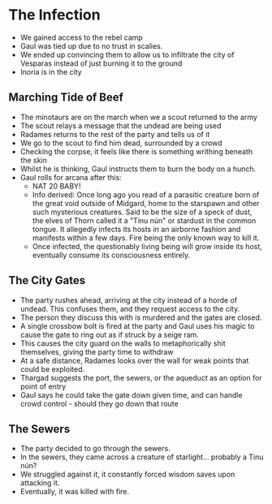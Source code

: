 # The Infection

- We gained access to the rebel camp
- Gaul was tied up due to no trust in scalies.
- We ended up convincing them to allow us to infiltrate the city of Vesparas instead of just burning it to the ground
- Inoria is in the city

## Marching Tide of Beef

- The minotaurs are on the march when we a scout returned to the army
- The scout relays a message that the undead are being used
- Radames returns to the rest of the party and tells us of it
- We go to the scout to find him dead, surrounded by a crowd
- Checking the corpse, it feels like there is something writhing beneath the skin
- Whilst he is thinking, Gaul instructs them to burn the body on a hunch.
- Gaul rolls for arcana after this:
  - NAT 20 BABY!
  - Info derived: Once long ago you read of a parasitic creature born of the great void outside of Midgard, home to the starspawn and other such mysterious creatures. Said to be the size of a speck of dust, the elves of Thorn called it a "Tinu nún" or stardust in the common tongue. It allegedly infects its hosts in an airborne fashion and manifests within a few days. Fire being the only known way to kill it.
  - Once infected, the questionably living being will grow inside its host, eventually consume its consciousness entirely.

## The City Gates

- The party rushes ahead, arriving at the city instead of a horde of undead. This confuses them, and they request access to the city.
- The person they discuss this with is murdered and the gates are closed.
- A single crossbow bolt is fired at the party and Gaul uses his magic to cause the gate to ring out as if struck by a seige ram.
- This causes the city guard on the walls to metaphorically shit themselves, giving the party time to withdraw
- At a safe distance, Radames looks over the wall for weak points that could be exploited.
- Thargad suggests the port, the sewers, or the aqueduct as an option for point of entry
- Gaul says he could take the gate down given time, and can handle crowd control - should they go down that route

## The Sewers

- The party decided to go through the sewers.
- In the sewers, they came across a creature of starlight... probably a Tinu nún?
- We struggled against it, it constantly forced wisdom saves upon attacking it.
- Eventually, it was killed with fire.